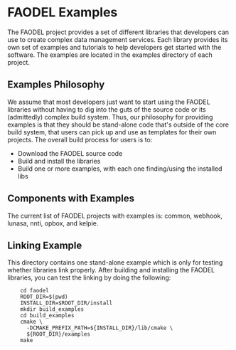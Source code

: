 FAODEL Examples
===============

The FAODEL project provides a set of different libraries that
developers can use to create complex data management services. Each
library provides its own set of examples and tutorials to help
developers get started with the software. The examples are located in
the examples directory of each project.

Examples Philosophy
-------------------
We assume that most developers just want to start using the
FAODEL libraries without having to dig into the guts of the
source code or its (admittedly) complex build system. Thus, our
philosophy for providing examples is that they should be stand-alone
code that's outside of the core build system, that users can pick up
and use as templates for their own projects. The overall build process
for users is to:

- Download the FAODEL source code
- Build and install the libraries
- Build one or more examples, with each one finding/using the
  installed libs 
  

Components with Examples
------------------------
The current list of FAODEL projects with examples is: common,
webhook, lunasa, nnti, opbox, and kelpie.

Linking Example
---------------

This directory contains one stand-alone example which is only for
testing whether libraries link properly. After building and installing
the FAODEL libraries, you can test the linking by doing the
following:

```
    cd faodel
    ROOT_DIR=$(pwd)
    INSTALL_DIR=$ROOT_DIR/install
    mkdir build_examples
    cd build_examples
    cmake \
      -DCMAKE_PREFIX_PATH=${INSTALL_DIR}/lib/cmake \
      ${ROOT_DIR}/examples
    make 
```
